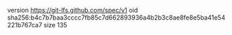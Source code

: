 version https://git-lfs.github.com/spec/v1
oid sha256:b4c7b7baa3cccc7fb85c7d662893936a4b2b3c8ae8fe8e5ba41e54221b767ca7
size 135
